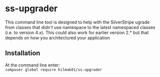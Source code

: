 # ss-upgrader

This command line tool is designed to help with the SilverStripe ugrade from classes that didn't use namespace to the latest namespaced classes (i.e. to version 4.x). This could also work for earlier version 2.* but that depends on how you architectured your application

## Installation
At the command line enter:  
`composer global require hilmak01/ss-upgrader`
